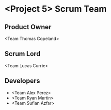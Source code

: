 # \<Project 5\> Scrum Team
## Product Owner
\<Team Thomas Copeland\>
## Scrum Lord
\<Team Lucas Currie\>
## Developers
- \<Team Alex Perez\>
- \<Team Ryan Martin\>
- \<Team Sufian Azfar\>
